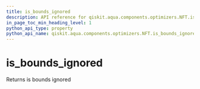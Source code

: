 ```yaml
---
title: is_bounds_ignored
description: API reference for qiskit.aqua.components.optimizers.NFT.is_bounds_ignored
in_page_toc_min_heading_level: 1
python_api_type: property
python_api_name: qiskit.aqua.components.optimizers.NFT.is_bounds_ignored
---
```


# is\_bounds\_ignored

Returns is bounds ignored

